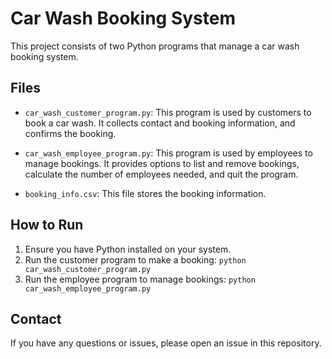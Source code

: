 # Car Wash Booking System

This project consists of two Python programs that manage a car wash booking system. 

## Files

- `car_wash_customer_program.py`: This program is used by customers to book a car wash. It collects contact and booking information, and confirms the booking.

- `car_wash_employee_program.py`: This program is used by employees to manage bookings. It provides options to list and remove bookings, calculate the number of employees needed, and quit the program.

- `booking_info.csv`: This file stores the booking information.

## How to Run

1. Ensure you have Python installed on your system.
2. Run the customer program to make a booking: `python car_wash_customer_program.py`
3. Run the employee program to manage bookings: `python car_wash_employee_program.py`

## Contact

If you have any questions or issues, please open an issue in this repository.